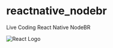 # reactnative_nodebr
Live Coding React Native NodeBR


![React Logo](https://cdn-images-1.medium.com/max/1600/1*IIon4wW05TT3tGGzVPQvUw.png "React Logo")
